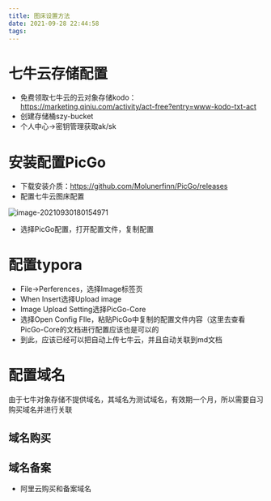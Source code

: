 ```yaml
---
title: 图床设置方法
date: 2021-09-28 22:44:58
tags:
---
```


# 七牛云存储配置

- 免费领取七牛云的云对象存储kodo：https://marketing.qiniu.com/activity/act-free?entry=www-kodo-txt-act
- 创建存储桶szy-bucket
- 个人中心->密钥管理获取ak/sk

# 安装配置PicGo

- 下载安装介质：https://github.com/Molunerfinn/PicGo/releases
- 配置七牛云图床配置

![image-20210930180154971](http://r073nnf72.hd-bkt.clouddn.com/image-20210930180154971.png)

- 选择PicGo配置，打开配置文件，复制配置

# 配置typora

- File->Perferences，选择Image标签页
- When Insert选择Upload image
- Image Upload Setting选择PicGo-Core
- 选择Open Config FIle，粘贴PicGo中复制的配置文件内容（这里去查看PicGo-Core的文档进行配置应该也是可以的
- 到此，应该已经可以把自动上传七牛云，并且自动关联到md文档

# 配置域名

由于七牛对象存储不提供域名，其域名为测试域名，有效期一个月，所以需要自习购买域名并进行关联

## 域名购买

## 域名备案

- 阿里云购买和备案域名
  

